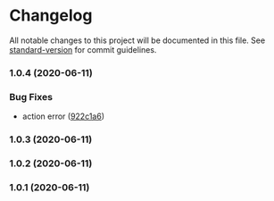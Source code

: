# Changelog

All notable changes to this project will be documented in this file. See [standard-version](https://github.com/conventional-changelog/standard-version) for commit guidelines.

### 1.0.4 (2020-06-11)


### Bug Fixes

* action error ([922c1a6](https://github.com/daichangxin/verdaccio-aliyunoss-storage/commit/922c1a6ef16da4a0aef78a680aa0740c3f9984ef))

### 1.0.3 (2020-06-11)

### 1.0.2 (2020-06-11)

### 1.0.1 (2020-06-11)
